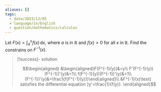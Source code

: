 ```yaml
---
aliases: []
tags:
  - date/2023/12/05
  - language/in/English
  - question/mathematics/calculus
---
```


Let $F(x)=\int_a^x\!f(x)\,\mathrm{d}x$, where $a$ is in $\mathbb{R}$ and $f(x)>0$ for all $x$ in $\mathbb{R}$. Find the constrains on $F^{-1}(x)$.

> [!success]- solution
>
> $$\begin{aligned}
> &\begin{aligned}F(F^{-1}(y))&=y\\
> F'(F^{-1}(y))(F^{-1})'(y)&=1\\
> f(F^{-1}(y))(F^{-1})'(y)&=1\\
> (F^{-1})'(y)&=\frac1{f(F^{-1}(y))}\end{aligned}\\
> &F^{-1}(x)\text{ satisfies the differential equation }y'=\frac{1}{f(y)}.
> \end{aligned}$$
